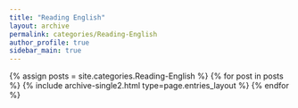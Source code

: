 ```yaml
---
title: "Reading English"
layout: archive
permalink: categories/Reading-English
author_profile: true
sidebar_main: true
---
```


{% assign posts = site.categories.Reading-English %}
{% for post in posts %} {% include archive-single2.html type=page.entries_layout %} {% endfor %}
